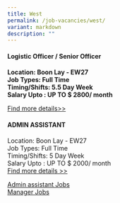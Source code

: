 ```yaml
---
title: West
permalink: /job-vacancies/west/
variant: markdown
description: ""
---
```

#### **Logistic Officer / Senior Officer**
#### 


**Location: Boon Lay - EW27<br>
Job Types: Full Time<br>
Timing/Shifts: 5.5 Day Week<br>
Salary Upto : UP TO  $ 2800/ month**

[Find more details&gt;&gt;](https://www.fastjobs.sg/singapore-job-ad/1908467/logistic-officer-senior-officer/ych-group-pte-ltd/?offset=2&amp;source=web-jobfeed)

#### **ADMIN ASSISTANT**

Location: Boon Lay - EW27 <br>
Job Types: Full Time <br>
Timing/Shifts: 5 Day Week<br>
Salary Upto : UP TO  $ 2000/ month<br>
[Find more details &gt;&gt;](https://www.fastjobs.sg/singapore-job-ad/1899449/admin-assistant/california-laundry-pte-ltd/?offset=2&amp;source=web-jobfeed)

[Admin assistant Jobs](https://www.fastjobs.sg/singapore-jobs/en/all-categories-jobs/Admin+assistant-jobs-search)<br>
[Manager Jobs](https://www.fastjobs.sg/singapore-jobs/en/all-categories-jobs/manager+jobs-jobs-search)